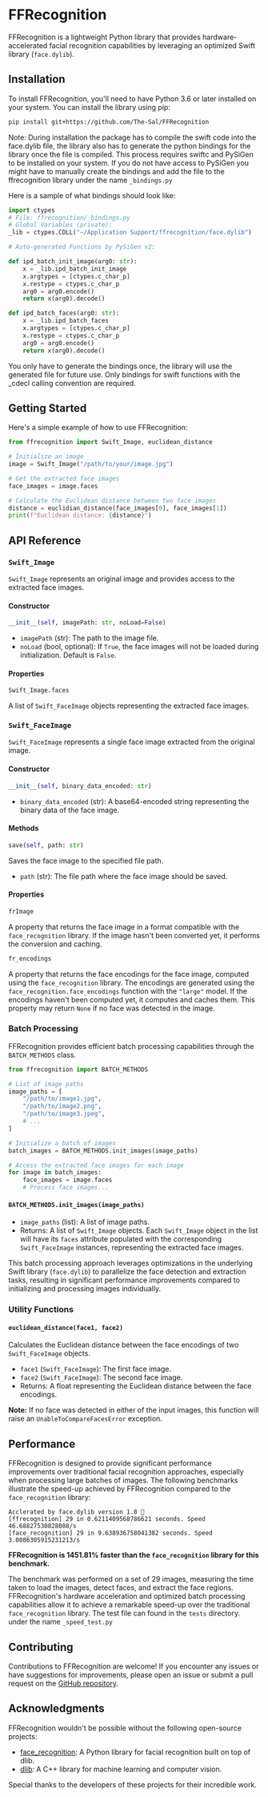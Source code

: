 
# FFRecognition

FFRecognition is a lightweight Python library that provides hardware-accelerated facial recognition capabilities by leveraging an optimized Swift library (`face.dylib`).

## Installation

To install FFRecognition, you'll need to have Python 3.6 or later installed on your system. You can install the library using pip:

```bash
pip install git+https://github.com/The-Sal/FFRecognition
```

Note: During installation the package has to compile the swift code into the face.dylib file, the library also has to generate the python bindings for the library once the file is compiled.
This process requires swiftc and PySiGen to be installed on your system.
If you do not have access to PySiGen you might have to manually create the bindings and add the file to the ffrecognition library under the name `_bindings.py`

Here is a sample of what bindings should look like:
```python
import ctypes
# File: ffrecognition/_bindings.py
# Global Variables (private):
_lib = ctypes.CDLL("~/Application Support/ffrecognition/face.dylib")

# Auto-generated Functions by PySiGen v2:

def ipd_batch_init_image(arg0: str):
    x = _lib.ipd_batch_init_image
    x.argtypes = [ctypes.c_char_p]
    x.restype = ctypes.c_char_p
    arg0 = arg0.encode()
    return x(arg0).decode()

def ipd_batch_faces(arg0: str):
    x = _lib.ipd_batch_faces
    x.argtypes = [ctypes.c_char_p]
    x.restype = ctypes.c_char_p
    arg0 = arg0.encode()
    return x(arg0).decode()
```
You only have to generate the bindings once, the library will use the generated file for future use. Only bindings for swift functions with the _cdecl calling convention are required.


## Getting Started

Here's a simple example of how to use FFRecognition:

```python
from ffrecognition import Swift_Image, euclidean_distance

# Initialize an image
image = Swift_Image("/path/to/your/image.jpg")

# Get the extracted face images
face_images = image.faces

# Calculate the Euclidean distance between two face images
distance = euclidian_distance(face_images[0], face_images[1])
print(f"Euclidean distance: {distance}")
```

## API Reference

### `Swift_Image`

`Swift_Image` represents an original image and provides access to the extracted face images.

#### Constructor

```python
__init__(self, imagePath: str, noLoad=False)
```

- `imagePath` (str): The path to the image file.
- `noLoad` (bool, optional): If `True`, the face images will not be loaded during initialization. Default is `False`.

#### Properties

```python
Swift_Image.faces
```

A list of `Swift_FaceImage` objects representing the extracted face images.

### `Swift_FaceImage`

`Swift_FaceImage` represents a single face image extracted from the original image.

#### Constructor

```python
__init__(self, binary_data_encoded: str)
```

- `binary_data_encoded` (str): A base64-encoded string representing the binary data of the face image.

#### Methods

```python
save(self, path: str)
```

Saves the face image to the specified file path.

- `path` (str): The file path where the face image should be saved.

#### Properties

```python
frImage
```

A property that returns the face image in a format compatible with the `face_recognition` library. If the image hasn't been converted yet, it performs the conversion and caching.

```python
fr_encodings
```

A property that returns the face encodings for the face image, computed using the `face_recognition` library. The encodings are generated using the `face_recognition.face_encodings` function with the `"large"` model. If the encodings haven't been computed yet, it computes and caches them. This property may return `None` if no face was detected in the image.

### Batch Processing

FFRecognition provides efficient batch processing capabilities through the `BATCH_METHODS` class.

```python
from ffrecognition import BATCH_METHODS

# List of image paths
image_paths = [
    "/path/to/image1.jpg",
    "/path/to/image2.png",
    "/path/to/image3.jpeg",
    # ...
]

# Initialize a batch of images
batch_images = BATCH_METHODS.init_images(image_paths)

# Access the extracted face images for each image
for image in batch_images:
    face_images = image.faces
    # Process face images...
```

#### `BATCH_METHODS.init_images(image_paths)`

- `image_paths` (list): A list of image paths.
- Returns: A list of `Swift_Image` objects. Each `Swift_Image` object in the list will have its `faces` attribute populated with the corresponding `Swift_FaceImage` instances, representing the extracted face images.

This batch processing approach leverages optimizations in the underlying Swift library (`face.dylib`) to parallelize the face detection and extraction tasks, resulting in significant performance improvements compared to initializing and processing images individually.

### Utility Functions

#### `euclidean_distance(face1, face2)`

Calculates the Euclidean distance between the face encodings of two `Swift_FaceImage` objects.

- `face1` (`Swift_FaceImage`): The first face image.
- `face2` (`Swift_FaceImage`): The second face image.
- Returns: A float representing the Euclidean distance between the face encodings.

**Note:** If no face was detected in either of the input images, this function will raise an `UnableToCompareFacesError` exception.

## Performance

FFRecognition is designed to provide significant performance improvements over traditional facial recognition approaches, especially when processing large batches of images. The following benchmarks illustrate the speed-up achieved by FFRecognition compared to the `face_recognition` library:

```
Acclerated by face.dylib version 1.8 🚀
[ffrecognition] 29 in 0.6211409568786621 seconds. Speed 46.68827530828088/s
[face_recognition] 29 in 9.638936758041382 seconds. Speed 3.0086305915231213/s
```

**FFRecognition is 1451.81% faster than the `face_recognition` library for this benchmark.**

The benchmark was performed on a set of 29 images, measuring the time taken to load the images, detect faces, and extract the face regions. FFRecognition's hardware acceleration and optimized batch processing capabilities allow it to achieve a remarkable speed-up over the traditional `face_recognition` library.
The test file can found in the `tests` directory. under the name `_speed_test.py`

## Contributing

Contributions to FFRecognition are welcome! If you encounter any issues or have suggestions for improvements, please open an issue or submit a pull request on the [GitHub repository](https://github.com/The-Sal/FFRecognition/pulls).

## Acknowledgments

FFRecognition wouldn't be possible without the following open-source projects:

- [face_recognition](https://github.com/ageitgey/face_recognition): A Python library for facial recognition built on top of dlib.
- [dlib](https://github.com/davisking/dlib): A C++ library for machine learning and computer vision.

Special thanks to the developers of these projects for their incredible work.

